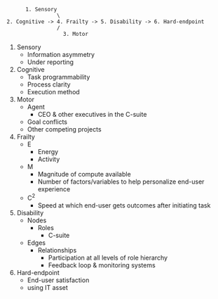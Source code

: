 ```
      1. Sensory
                \
2. Cognitive -> 4. Frailty -> 5. Disability -> 6. Hard-endpoint 
                /
                  3. Motor
```

1. Sensory
   - Information asymmetry
   - Under reporting
2. Cognitive
   - Task programmability
   - Process clarity
   - Execution method
3. Motor
   - Agent
     - CEO & other executives in the C-suite
   - Goal conflicts
   - Other competing projects
4. Frailty
   - E
     - Energy
     - Activity
   - M
     - Magnitude of compute available
     - Number of factors/variables to help personalize end-user experience
   - $\text{C}^2$
     - Speed at which end-user gets outcomes after initiating task
5. Disability
   - Nodes
     - Roles
       - C-suite
   - Edges
     - Relationships
       - Participation at all levels of role hierarchy
       - Feedback loop & monitoring systems
7. Hard-endpoint
   - End-user satisfaction
   - $%$ using IT asset
